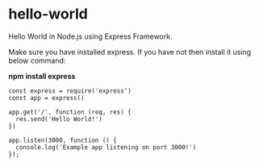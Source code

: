 # hello-world
Hello World in Node.js using Express Framework.


<div class="alert alert-success">
Make sure you have installed express. If you have not then install it using below command:

<b>npm install express</b>

</div>

```
const express = require('express')
const app = express()

app.get('/', function (req, res) {
  res.send('Hello World!')
})

app.listen(3000, function () {
  console.log('Example app listening on port 3000!')
});
```
